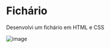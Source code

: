 # Fichário 

Desenvolvi um fichário em HTML e CSS 

![image](https://github.com/beatrizveloso/fichario/assets/156534028/109702ac-308f-4ade-a303-b4641f1615c6)
